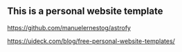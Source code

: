 ## This is a personal website template

https://github.com/manuelernestog/astrofy



https://uideck.com/blog/free-personal-website-templates/
